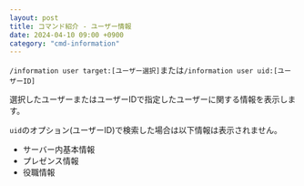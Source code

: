 ```yaml
---
layout: post
title: コマンド紹介 - ユーザー情報
date: 2024-04-10 09:00 +0900
category: "cmd-information"
---
```


`/information user target:[ユーザー選択]`または`/information user uid:[ユーザーID]`

選択したユーザーまたはユーザーIDで指定したユーザーに関する情報を表示します。

`uid`のオプション(ユーザーID)で検索した場合は以下情報は表示されません。

- サーバー内基本情報
- プレゼンス情報
- 役職情報
